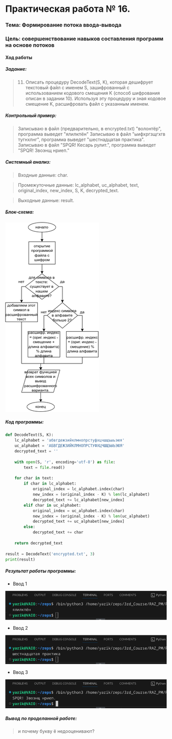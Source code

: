 # Практическая работа № 16. #

### Тема: Формирование потока ввода-вывода ###

### Цель: совершенствование навыков составления программ на основе потоков ###

#### Ход работы ####

##### Задание: #####

> 11. Описать процедуру DecodeText(S, K), которая дешифрует текстовый файл с именем S, зашифрованный с использованием кодового смещения K (способ шифрования описан в задании 10). Используя эту процедуру и зная кодовое смещение K, расшифровать файл с указанным именем.

##### Контрольный пример: #####

> Записываю в файл (предварительно, в encrypted.txt) "волонтёр", программа выведет "ялилкпён"
> Записываю в файл "ыифхргзщгхгв тугнхлнг", программа выведет "шестнадцатая практика".
> Записываю в файл "SPQR! Кесарь рулит.", программа выведет "SPQR! Звоэнщ нриеп."

##### Системный анализ: #####

> Входные данные: char.

> Промежуточные данные: lc_alphabet, uc_alphabet, text, original_index, new_index, S, K, decrypted_text.

> Выходные данные: result.

##### Блок-схема: #####

![блок-схема](block.png)

##### Код программы: #####
```python
def DecodeText(S, K):
    lc_alphabet = 'абвгдежзийклмнопрстуфхцчшщъыьэюя'
    uc_alphabet = 'АБВГДЕЖЗИЙКЛМНОПРСТУФХЦЧШЩЪЫЬЭЮЯ'
    decrypted_text = ''

    with open(S, 'r', encoding='utf-8') as file:
        text = file.read()

    for char in text:
        if char in lc_alphabet:
            original_index = lc_alphabet.index(char)
            new_index = (original_index - K) % len(lc_alphabet)
            decrypted_text += lc_alphabet[new_index]
        elif char in uc_alphabet:
            original_index = uc_alphabet.index(char)
            new_index = (original_index - K) % len(uc_alphabet)
            decrypted_text += uc_alphabet[new_index]
        else:
            decrypted_text += char

    return decrypted_text

result = DecodeText('encrypted.txt', 3)
print(result)
```
##### Результат работы программы: #####

* Ввод 1

![Снимок1](screen1.png)

* Ввод 2

![Снимок2](screen2.png)

* Ввод 3

![Снимок3](screen3.png)

##### Вывод по проделанной работе: #####

> и почему букву ё недооценивают?